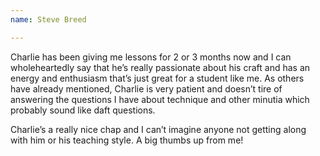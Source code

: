 ```yaml
---
name: Steve Breed

---
```


Charlie has been giving me lessons for 2 or 3 months now and I can wholeheartedly say that he’s really passionate about his craft and has an energy and enthusiasm that’s just great for a student like me. As others have already mentioned, Charlie is very patient and doesn’t tire of answering the questions I have about technique and other minutia which probably sound like daft questions.

Charlie’s a really nice chap and I can’t imagine anyone not getting along with him or his teaching style. A big thumbs up from me!